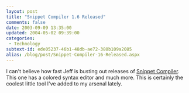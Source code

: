 ```yaml
---
layout: post
title: "Snippet Compiler 1.6 Released"
comments: false
date: 2003-09-09 13:35:00
updated: 2004-05-02 09:39:00
categories:
 - Technology
subtext-id: ede05237-46b1-48db-ae72-380b109a2085
alias: /blog/post/Snippet-Compiler-16-Released.aspx
---
```



I can't believe how fast Jeff is busting out releases of [Snippet Compiler](http://www.sliver.com/dotnet/snippetcompiler/). This one has a colored syntax editor and much more. This is certainly the coolest little tool I've added to my arsenal lately.
